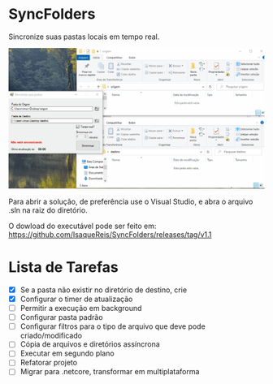 # SyncFolders

Sincronize suas pastas locais em tempo real. 

![Alt text](syncfolders.gif?raw=true "Exemplo de uso")

Para abrir a solução, de preferência use o Visual Studio, e abra o arquivo .sln na raiz do diretório.

O dowload do executável pode ser feito em: https://github.com/IsaqueReis/SyncFolders/releases/tag/v1.1

Lista de Tarefas
===========================================
- [x] Se a pasta não existir no diretório de destino, crie 
- [x] Configurar o timer de atualização 
- [ ] Permitir a execução em background
- [ ] Configurar pasta padrão
- [ ] Configurar filtros para o tipo de arquivo que deve pode criado/modificado
- [ ] Cópia de arquivos e diretórios assíncrona 
- [ ] Executar em segundo plano 
- [ ] Refatorar projeto
- [ ] Migrar para .netcore, transformar em multiplataforma

